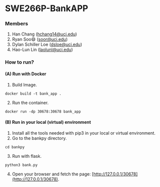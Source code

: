 # SWE266P-BankAPP
### Members
1. Han Chang (hchang14@uci.edu)
2. Ryan Soo😄 (soor@uci.edu)
3. Dylan Schiller Loe (dsloe@uci.edu)
4. Hao-Lun Lin (laolunl@uci.edu)

### How to run?
#### (A) Run with Docker
1. Build Image.
```
docker build -t bank_app .       
```
2. Run the container.
```
docker run -dp 30678:30678 bank_app
```

#### (B) Run in your local (virtual) environment
1. Install all the tools needed with pip3 in your local or virtual environment.
2. Go to the bankpy directory.
```
cd bankpy
```
3. Run with flask.
```
python3 bank.py
```
4. Open your browser and fetch the page: [http://127.0.0.1/30678](http://127.0.0.1/30678).
